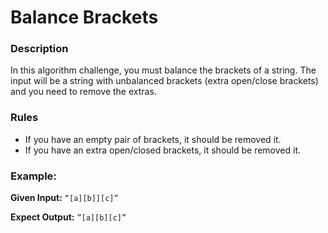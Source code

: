 # Balance Brackets

### Description
In this algorithm challenge, you must balance the brackets of a string.
The input will be a string with unbalanced brackets (extra open/close brackets)
and you need to remove the extras.

### Rules
- If you have an empty pair of brackets, it should be removed it.
- If you have an extra open/closed brackets, it should be removed it.

### Example:

**Given Input:** `“[a][b]][c]”`

**Expect Output:** `”[a][b][c]”`